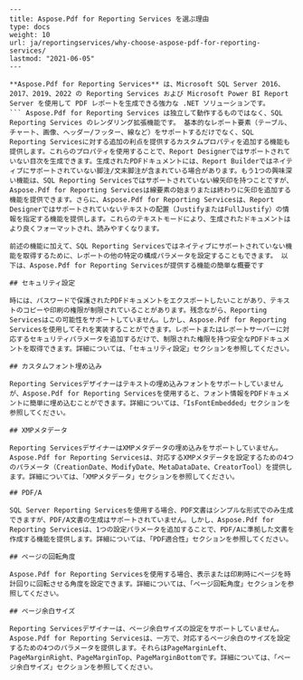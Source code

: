 ```
---
title: Aspose.Pdf for Reporting Services を選ぶ理由
type: docs
weight: 10
url: ja/reportingservices/why-choose-aspose-pdf-for-reporting-services/
lastmod: "2021-06-05"
---

**Aspose.Pdf for Reporting Services** は、Microsoft SQL Server 2016、2017、2019、2022 の Reporting Services および Microsoft Power BI Report Server を使用して PDF レポートを生成できる強力な .NET ソリューションです。
``` Aspose.Pdf for Reporting Services は独立して動作するものではなく、SQL Reporting Services のレンダリング拡張機能です。 基本的なレポート要素（テーブル、チャート、画像、ヘッダー/フッター、線など）をサポートするだけでなく、SQL Reporting Servicesに対する追加の利点を提供するカスタムプロパティを追加する機能も提供します。これらのプロパティを使用することで、Report Designerではサポートされていない目次を生成できます。生成されたPDFドキュメントには、Report Builderではネイティブにサポートされていない脚注/文末脚注が含まれている場合があります。もう1つの興味深い機能は、SQL Reporting Servicesではサポートされていない線矢印を持つことですが、Aspose.Pdf for Reporting Servicesは線要素の始まりまたは終わりに矢印を追加する機能を提供できます。さらに、Aspose.Pdf for Reporting Servicesは、Report Designerではサポートされていないテキストの配置（JustifyまたはFullJustify）の情報を指定する機能を提供します。これらのテキストモードにより、生成されたドキュメントはより良くフォーマットされ、読みやすくなります。

前述の機能に加えて、SQL Reporting Servicesではネイティブにサポートされていない機能を取得するために、レポートの他の特定の構成パラメータを設定することもできます。 以下は、Aspose.Pdf for Reporting Servicesが提供する機能の簡単な概要です

## セキュリティ設定

時には、パスワードで保護されたPDFドキュメントをエクスポートしたいことがあり、テキストのコピーや印刷の権限が制限されていることがあります。残念ながら、Reporting Servicesはこの可能性をサポートしていません。しかし、Aspose.Pdf for Reporting Servicesを使用してそれを実装することができます。レポートまたはレポートサーバーに対応するセキュリティパラメータを追加するだけで、制限された権限を持つ安全なPDFドキュメントを取得できます。詳細については、「セキュリティ設定」セクションを参照してください。

## カスタムフォント埋め込み

Reporting Servicesデザイナーはテキストの埋め込みフォントをサポートしていませんが、Aspose.Pdf for Reporting Servicesを使用すると、フォント情報をPDFドキュメントに簡単に埋め込むことができます。詳細については、「IsFontEmbedded」セクションを参照してください。

## XMPメタデータ

Reporting ServicesデザイナーはXMPメタデータの埋め込みをサポートしていません。 Aspose.Pdf for Reporting Servicesは、対応するXMPメタデータを設定するための4つのパラメータ（CreationDate、ModifyDate、MetaDataDate、CreatorTool）を提供します。詳細については、「XMPメタデータ」セクションを参照してください。

## PDF/A

SQL Server Reporting Servicesを使用する場合、PDF文書はシンプルな形式でのみ生成できますが、PDF/A文書の生成はサポートされていません。しかし、Aspose.Pdf for Reporting Servicesは、1つの設定パラメータを追加することで、PDF/Aに準拠した文書を作成する機能を提供します。詳細については、「PDF適合性」セクションを参照してください。

## ページの回転角度

Aspose.Pdf for Reporting Servicesを使用する場合、表示または印刷時にページを時計回りに回転させる角度を設定できます。詳細については、「ページ回転角度」セクションを参照してください。

## ページ余白サイズ

Reporting Servicesデザイナーは、ページ余白サイズの設定をサポートしていません。 Aspose.Pdf for Reporting Servicesは、一方で、対応するページ余白のサイズを設定するための4つのパラメータを提供します。それらはPageMarginLeft、PageMarginRight、PageMarginTop、PageMarginBottomです。詳細については、「ページ余白サイズ」セクションを参照してください。